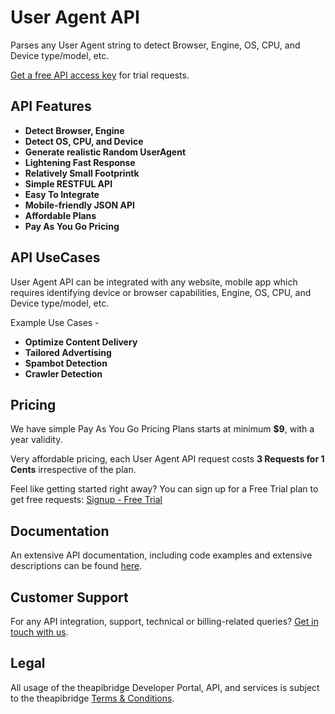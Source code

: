# User Agent API
Parses any User Agent string to detect Browser, Engine, OS, CPU, and Device type/model, etc.


[Get a free API access key](https://www.theapibridge.com/signup) for trial requests.

## API Features
* **Detect Browser, Engine**
* **Detect OS, CPU, and Device**
* **Generate realistic Random UserAgent**
* **Lightening Fast Response**
* **Relatively Small Footprintk**
* **Simple RESTFUL API**
* **Easy To Integrate**
* **Mobile-friendly JSON API**
* **Affordable Plans**
* **Pay As You Go Pricing**

## API UseCases
User Agent API can be integrated with any website, mobile app which requires identifying device or browser capabilities, Engine, OS, CPU, and Device type/model, etc.

Example Use Cases -
* **Optimize Content Delivery**
* **Tailored Advertising**
* **Spambot Detection**
* **Crawler Detection**

## Pricing
We have simple Pay As You Go Pricing Plans starts at minimum **$9**, with a year validity.

Very affordable pricing, each User Agent API request costs **3 Requests for 1 Cents** irrespective of the plan.

Feel like getting started right away? You can sign up for a Free Trial plan to get free requests: [Signup - Free Trial](https://www.theapibridge.com/signup)

## Documentation
An extensive API documentation, including code examples and extensive descriptions can be found [here](https://docs.theapibridge.com).

## Customer Support
For any API integration, support, technical or billing-related queries? [Get in touch with us](mailto:hello@theapibridge.com).

## Legal
All usage of the theapibridge Developer Portal, API, and services is subject to the theapibridge [Terms & Conditions](https://www.theapibridge.com/legal/terms-of-service).
